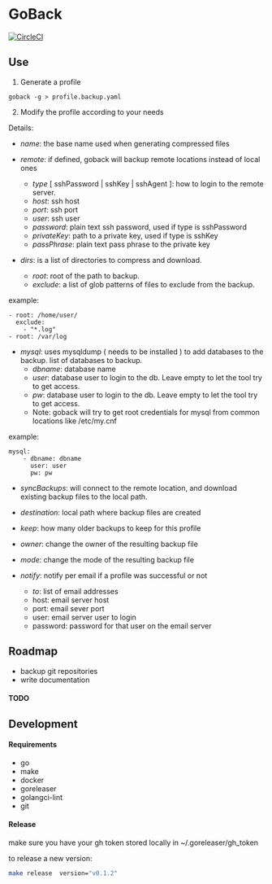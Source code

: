 # GoBack

[![CircleCI](https://circleci.com/gh/AndresBott/goback/tree/main.svg?style=svg)](https://circleci.com/gh/AndresBott/goback/tree/main)

## Use

1.  Generate a profile 
```
goback -g > profile.backup.yaml
```
2. Modify the profile according to your needs

Details:
* _name_: the base name used when generating compressed files 
* _remote_: if defined, goback will backup remote locations instead of local ones
  * _type_ [ sshPassword | sshKey | sshAgent ]: how to login to the remote server.
  * _host_: ssh host  
  * _port_: ssh port
  * _user_: ssh user
  * _password_: plain text ssh password, used if type is sshPassword
  * _privateKey_: path to a private key, used if type is sshKey
  * _passPhrase_: plain text pass phrase to the private key

* _dirs_: is a list of directories to compress and download.
  * _root_: root of the path to backup.
  * _exclude_: a list of glob patterns of files to exclude from the backup.

example:
```
- root: /home/user/
  exclude:
    - "*.log"
- root: /var/log
```


* _mysql_: uses mysqldump ( needs to be installed ) to add databases to the backup. list of databases to backup.
  * _dbname_: database name
  * _user_: database user to login to the db. Leave empty to let the tool try to get access.
  * _pw_: database user to login to the db. Leave empty to let the tool try to get access.
  * Note: goback will try to get root credentials for mysql from common locations like /etc/my.cnf

example:
```
mysql:
    - dbname: dbname
      user: user
      pw: pw

```

* _syncBackups_: will connect to the remote location, and download existing backup files to the local path.
* _destination_: local path where backup files are created
* _keep_: how many older backups to keep for this profile
* _owner_: change the owner of the resulting backup file
* _mode_: change the mode of the resulting backup file

* _notify_: notify per email if a profile was successful or not
  * _to_: list of email addresses
  * host: email server host
  * port: email sever port
  * user: email server user to login
  * password: password for that user on the email server


## Roadmap

* backup git repositories
* write documentation

#### TODO

## Development

#### Requirements

* go
* make
* docker
* goreleaser
* golangci-lint
* git 

#### Release

make sure you have your gh token stored locally in ~/.goreleaser/gh_token

to release a new version:
```bash 
make release  version="v0.1.2"
```
